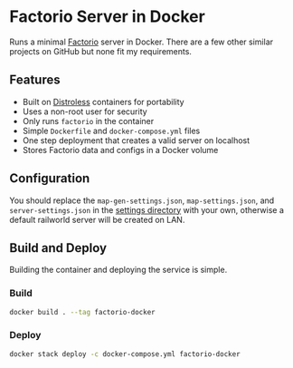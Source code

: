 # Factorio Server in Docker

Runs a minimal [Factorio](https://www.factorio.com/) server in Docker. There are
a few other similar projects on GitHub but none fit my requirements.

## Features

* Built on [Distroless](https://github.com/GoogleContainerTools/distroless)
containers for portability
* Uses a non-root user for security
* Only runs `factorio` in the container
* Simple `Dockerfile` and `docker-compose.yml` files
* One step deployment that creates a valid server on localhost
* Stores Factorio data and configs in a Docker volume

## Configuration

You should replace the `map-gen-settings.json`, `map-settings.json`, and
`server-settings.json` in the [settings directory](settings) with your own,
otherwise a default railworld server will be created on LAN.

## Build and Deploy

Building the container and deploying the service is simple.

### Build

```sh
docker build . --tag factorio-docker
```

### Deploy

```sh
docker stack deploy -c docker-compose.yml factorio-docker
```
